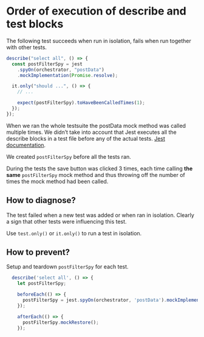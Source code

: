 # Order of execution of describe and test blocks

The following test succeeds when run in isolation, fails when run together with other tests.

```javascript
describe("select all", () => {
  const postFilterSpy = jest
    .spyOn(orchestrator, "postData")
    .mockImplementation(Promise.resolve);

  it.only("should ...", () => {
    // ...

    expect(postFilterSpy).toHaveBeenCalledTimes(1);
  });
});
```

When we ran the whole testsuite the postData mock method was called multiple times. We didn’t take into account that Jest executes all the describe blocks in a test file before any of the actual tests. [Jest documentation](https://jestjs.io/docs/en/setup-teardown#order-of-execution-of-describe-and-test-blocks).

We created `postFilterSpy` before all the tests ran.

During the tests the save button was clicked 3 times, each time calling **the same** `postFilterSpy` mock method and thus throwing off the number of times the mock method had been called.

## How to diagnose?

The test failed when a new test was added or when ran in isolation. Clearly a sign that other tests were influencing this test.

Use `test.only()` or `it.only()` to run a test in isolation.

## How to prevent?

Setup and teardown `postFilterSpy` for each test.

```javascript
  describe('select all', () => {
    let postFilterSpy;

    beforeEach(() => {
      postFilterSpy = jest.spyOn(orchestrator, 'postData').mockImplementation(Promise.resolve);
    });

    afterEach(() => {
      postFilterSpy.mockRestore();
    });
```
